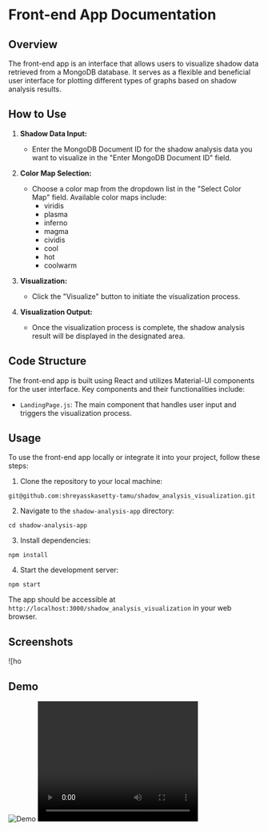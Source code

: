 # Front-end App Documentation

## Overview

The front-end app is an interface that allows users to visualize shadow data retrieved from a MongoDB database. It serves as a flexible and beneficial user interface for plotting different types of graphs based on shadow analysis results.

## How to Use

1. **Shadow Data Input:**
   - Enter the MongoDB Document ID for the shadow analysis data you want to visualize in the "Enter MongoDB Document ID" field.

2. **Color Map Selection:**
   - Choose a color map from the dropdown list in the "Select Color Map" field. Available color maps include:
     - viridis
     - plasma
     - inferno
     - magma
     - cividis
     - cool
     - hot
     - coolwarm

3. **Visualization:**
   - Click the "Visualize" button to initiate the visualization process.

4. **Visualization Output:**
   - Once the visualization process is complete, the shadow analysis result will be displayed in the designated area.

## Code Structure

The front-end app is built using React and utilizes Material-UI components for the user interface. Key components and their functionalities include:

- `LandingPage.js`: The main component that handles user input and triggers the visualization process.

## Usage

To use the front-end app locally or integrate it into your project, follow these steps:

1. Clone the repository to your local machine:
```
git@github.com:shreyasskasetty-tamu/shadow_analysis_visualization.git
```
2. Navigate to the `shadow-analysis-app` directory:
```
cd shadow-analysis-app
```
3. Install dependencies:
```
npm install
```

4. Start the development server:
```
npm start
```
The app should be accessible at `http://localhost:3000/shadow_analysis_visualization` in your web browser.

## Screenshots

![ho


## Demo

![Demo]()
<video width="320" height="240" controls>
  <source src="[video.mov](https://drive.google.com/drive/folders/1cOBDRGFPN8aOsGHEu2wFrWMX8i9bmFWC)https://drive.google.com/drive/folders/1cOBDRGFPN8aOsGHEu2wFrWMX8i9bmFWC" type="video/mov">
</video>






